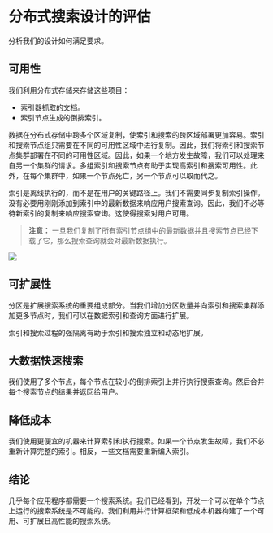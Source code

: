 # 分布式搜索设计的评估

分析我们的设计如何满足要求。

## 可用性

我们利用分布式存储来存储这些项目：

- 索引器抓取的文档。
- 索引节点生成的倒排索引。

数据在分布式存储中跨多个区域复制，使索引和搜索的跨区域部署更加容易。索引和搜索节点组只需要在不同的可用性区域中进行复制。因此，我们将索引和搜索节点集群部署在不同的可用性区域。因此，如果一个地方发生故障，我们可以处理来自另一个集群的请求。多组索引和搜索节点有助于实现高索引和搜索可用性。此外，在每个集群中，如果一个节点死亡，另一个节点可以取而代之。

索引是离线执行的，而不是在用户的关键路径上。我们不需要同步复制索引操作。没有必要用刚刚添加到索引中的最新数据来响应用户搜索查询。因此，我们不必等待新索引的复制来响应搜索查询。这使得搜索对用户可用。

> **注意：** 一旦我们复制了所有索引节点组中的最新数据并且搜索节点已经下载了它，那么搜索查询就会对最新数据执行。

![](https://gitee.com/gaoxiang15125/pictureBed/raw/master/img/20230217111308.png)

## 可扩展性

分区是扩展搜索系统的重要组成部分。当我们增加分区数量并向索引和搜索集群添加更多节点时，我们可以在数据索引和查询方面进行扩展。

索引和搜索过程的强隔离有助于索引和搜索独立和动态地扩展。

## 大数据快速搜索

我们使用了多个节点，每个节点在较小的倒排索引上并行执行搜索查询。然后合并每个搜索节点的结果并返回给用户。

## 降低成本

我们使用更便宜的机器来计算索引和执行搜索。如果一个节点发生故障，我们不必重新计算完整的索引。相反，一些文档需要重新编入索引。

## 结论

几乎每个应用程序都需要一个搜索系统。我们已经看到，开发一个可以在单个节点上运行的搜索系统是不可能的。我们利用并行计算框架和低成本机器构建了一个可用、可扩展且高性能的搜索系统。
